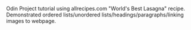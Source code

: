 Odin Project tutorial using allrecipes.com "World's Best Lasagna" recipe.  Demonstrated ordered lists/unordered lists/headings/paragraphs/linking images to webpage.
